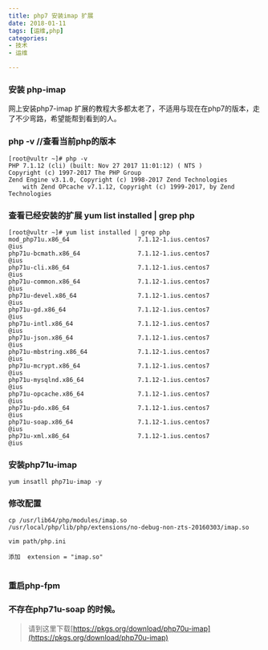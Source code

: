 ```yaml
---
title: php7 安装imap 扩展
date: 2018-01-11
tags: [运维,php]
categories:
- 技术
- 运维

---
```



### 安装 php-imap
 网上安装php7-imap 扩展的教程大多都太老了，不适用与现在在php7的版本，走了不少弯路，希望能帮到看到的人。
<!--more-->
### php -v //查看当前php的版本
```
[root@vultr ~]# php -v
PHP 7.1.12 (cli) (built: Nov 27 2017 11:01:12) ( NTS )
Copyright (c) 1997-2017 The PHP Group
Zend Engine v3.1.0, Copyright (c) 1998-2017 Zend Technologies
    with Zend OPcache v7.1.12, Copyright (c) 1999-2017, by Zend Technologies
```

### 查看已经安装的扩展  yum list installed | grep php
```
[root@vultr ~]# yum list installed | grep php
mod_php71u.x86_64                   7.1.12-1.ius.centos7               @ius     
php71u-bcmath.x86_64                7.1.12-1.ius.centos7               @ius     
php71u-cli.x86_64                   7.1.12-1.ius.centos7               @ius     
php71u-common.x86_64                7.1.12-1.ius.centos7               @ius     
php71u-devel.x86_64                 7.1.12-1.ius.centos7               @ius     
php71u-gd.x86_64                    7.1.12-1.ius.centos7               @ius     
php71u-intl.x86_64                  7.1.12-1.ius.centos7               @ius     
php71u-json.x86_64                  7.1.12-1.ius.centos7               @ius     
php71u-mbstring.x86_64              7.1.12-1.ius.centos7               @ius     
php71u-mcrypt.x86_64                7.1.12-1.ius.centos7               @ius     
php71u-mysqlnd.x86_64               7.1.12-1.ius.centos7               @ius     
php71u-opcache.x86_64               7.1.12-1.ius.centos7               @ius     
php71u-pdo.x86_64                   7.1.12-1.ius.centos7               @ius     
php71u-soap.x86_64                  7.1.12-1.ius.centos7               @ius     
php71u-xml.x86_64                   7.1.12-1.ius.centos7               @ius  

```
### 安装php71u-imap

```
yum insatll php71u-imap -y
```

### 修改配置
```
cp /usr/lib64/php/modules/imap.so  /usr/local/php/lib/php/extensions/no-debug-non-zts-20160303/imap.so

vim path/php.ini

添加  extension = "imap.so"


```
### 重启php-fpm

### 不存在php71u-soap 的时候。
> 请到这里下载[https://pkgs.org/download/php70u-imap](https://pkgs.org/download/php70u-imap)









